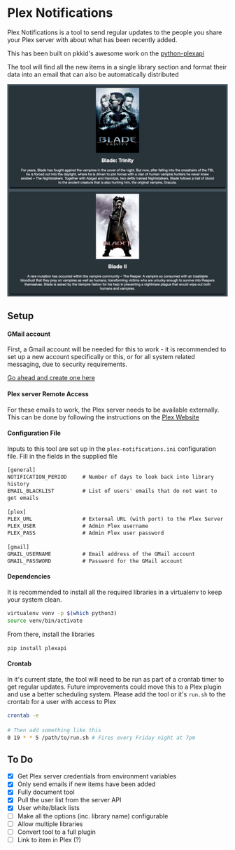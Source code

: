 # Plex Notifications

Plex Notifications is a tool to send regular updates to the people you share your Plex server with about what has been 
recently added. 

This has been built on pkkid's awesome work on the [python-plexapi](https://github.com/pkkid/python-plexapi)

The tool will find all the new items in a single library section and format their data into an email that can also be 
automatically distributed 

![Email Sample](docs/images/email_covershot.png?raw=true "Email Sample")

## Setup

#### GMail account

First, a Gmail account will be needed for this to work - it is recommended to set up a new account specifically or this, or
for all system related messaging, due to security requirements.

[Go ahead and create one here](https://accounts.google.com/signup/v2/webcreateaccount?flowName=GlifWebSignIn&flowEntry=SignUp)

#### Plex server Remote Access

For these emails to work, the Plex server needs to be available externally. This can be done by following the instructions on the
[Plex Website](https://support.plex.tv/articles/200289506-remote-access/)

#### Configuration File

Inputs to this tool are set up in the `plex-notifications.ini` configuration file. Fill in the fields in the supplied file

```
[general]
NOTIFICATION_PERIOD     # Number of days to look back into library history
EMAIL_BLACKLIST         # List of users' emails that do not want to get emails

[plex]
PLEX_URL                # External URL (with port) to the Plex Server
PLEX_USER               # Admin Plex username
PLEX_PASS               # Admin Plex user password

[gmail]
GMAIL_USERNAME          # Email address of the GMail account
GMAIL_PASSWORD          # Password for the GMail account
```


#### Dependencies

It is recommended to install all the required libraries in a virtualenv to keep your system clean. 

```bash
virtualenv venv -p $(which python3)
source venv/bin/activate
```

From there, install the libraries

`pip install plexapi`

#### Crontab

In it's current state, the tool will need to be run as part of a crontab timer to get regular updates. Future improvements 
could move this to a Plex plugin and use a better scheduling system. Please add the tool or it's `run.sh` to the crontab 
for a user with access to Plex

```bash
crontab -e

# Then add something like this
0 19 * * 5 /path/to/run.sh # Fires every Friday night at 7pm
```

## To Do

- [x] Get Plex server credentials from environment variables
- [x] Only send emails if new items have been added
- [x] Fully document tool
- [x] Pull the user list from the server API
- [x] User white/black lists
- [ ] Make all the options (inc. library name) configurable
- [ ] Allow multiple libraries
- [ ] Convert tool to a full plugin
- [ ] Link to item in Plex (?)

